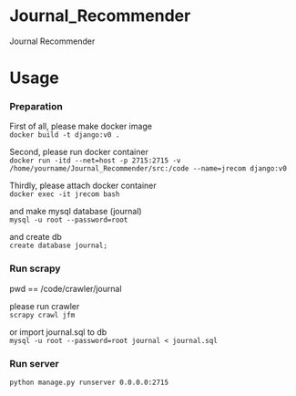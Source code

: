 # Journal_Recommender
Journal Recommender

# Usage

### Preparation

First of all, please make docker image   
```docker build -t django:v0 .```  
  
Second, please run docker container  
```docker run -itd --net=host -p 2715:2715 -v /home/yourname/Journal_Recommender/src:/code --name=jrecom django:v0```  
  
Thirdly, please attach docker container  
```docker exec -it jrecom bash ```   
  
and make mysql database (journal)  
```mysql -u root --password=root ```  
  
and create db  
```create database journal;```


### Run scrapy

pwd == /code/crawler/journal  
  
please run crawler  
```scrapy crawl jfm```   
  
or import journal.sql to db  
```mysql -u root --password=root journal < journal.sql```



### Run server
```python manage.py runserver 0.0.0.0:2715```
